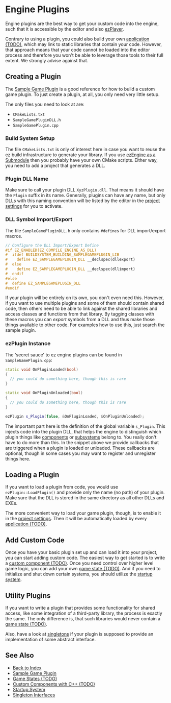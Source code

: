 # Engine Plugins

Engine plugins are the best way to get your custom code into the engine, such that it is accessible by the editor and also [ezPlayer](../../tools/player.md).

Contrary to using a plugin, you could also build your own [application (TODO)](../../runtime/application/application.md), which may link to static libraries that contain your code. However, that approach means that your code cannot be loaded into the editor process and therefore you won't be able to leverage those tools to their full extent. We strongly advise against that.

## Creating a Plugin

The [Sample Game Plugin](../../samples/sample-game-plugin.md) is a good reference for how to build a custom game plugin. To just create a plugin, at all, you only need very little setup.

The only files you need to look at are:

* `CMakeLists.txt`
* `SampleGamePluginDLL.h`
* `SampleGamePlugin.cpp`

### Build System Setup

The file `CMakeLists.txt` is only of interest here in case you want to reuse the ez build infrastructure to generate your library. If you use [ezEngine as a Submodule](../../build/submodule.md) then you probably have your own CMake scripts. Either way, you need to add a project that generates a DLL.

### Plugin DLL Name

Make sure to call your plugin DLL `XyzPlugin.dll`. That means it should have the `Plugin` suffix in its name. Generally, plugins can have any name, but only DLLs with this naming convention will be listed by the editor in the [project settings](../../projects/project-settings.md) for you to activate.

### DLL Symbol Import/Export

The file `SampleGamePluginDLL.h` only contains `#define`s for DLL import/export macros.

<!-- BEGIN-DOCS-CODE-SNIPPET: dll-export-defines -->
```cpp
// Configure the DLL Import/Export Define
#if EZ_ENABLED(EZ_COMPILE_ENGINE_AS_DLL)
#  ifdef BUILDSYSTEM_BUILDING_SAMPLEGAMEPLUGIN_LIB
#    define EZ_SAMPLEGAMEPLUGIN_DLL __declspec(dllexport)
#  else
#    define EZ_SAMPLEGAMEPLUGIN_DLL __declspec(dllimport)
#  endif
#else
#  define EZ_SAMPLEGAMEPLUGIN_DLL
#endif
```
<!-- END-DOCS-CODE-SNIPPET -->

If your plugin will be entirely on its own, you don't even need this. However, if you want to use multiple plugins and some of them should contain shared code, then others need to be able to link against the shared libraries and access classes and functions from that library. By tagging classes with these macros you can *export* symbols from a DLL and thus make those things available to other code. For examples how to use this, just search the sample plugin.

### ezPlugin Instance

The 'secret sauce' to ez engine plugins can be found in `SampleGamePlugin.cpp`:

<!-- BEGIN-DOCS-CODE-SNIPPET: plugin-setup -->
```cpp
static void OnPluginLoaded(bool)
{
  // you could do something here, though this is rare
}

static void OnPluginUnloaded(bool)
{
  // you could do something here, though this is rare
}

ezPlugin s_Plugin(false, &OnPluginLoaded, &OnPluginUnloaded);
```
<!-- END-DOCS-CODE-SNIPPET -->

The important part here is the definition of the global variable `s_Plugin`. This injects code into the plugin DLL, that helps the engine to distinguish which plugin things like [components](../../runtime/world/components.md) or [subsystems](../../runtime/configuration/startup.md) belong to. You really don't have to do more than this. In the snippet above we provide callbacks that are triggered when a plugin is loaded or unloaded. These callbacks are optional, though in some cases you may want to register and unregister things here.

## Loading a Plugin

If you want to load a plugin from code, you would use `ezPlugin::LoadPlugin()` and provide only the name (no path) of your plugin. Make sure that the DLL is stored in the same directory as all other DLLs and EXEs.

The more convenient way to load your game plugin, though, is to enable it in the [project settings](../../projects/project-settings.md). Then it will be automatically loaded by every [application (TODO)](../../runtime/application/application.md).

## Add Custom Code

Once you have your basic plugin set up and can load it into your project, you can start adding custom code. The easiest way to get started is to write a [custom component (TODO)](custom-cpp-component.md). Once you need control over higher level game logic, you can add your own [game state (TODO)](../../runtime/application/game-state.md). And if you need to initialize and shut down certain systems, you should utilize the [startup system](../../runtime/configuration/startup.md).

## Utility Plugins

If you want to write a plugin that provides some functionality for shared access, like some integration of a third-party library, the process is exactly the same. The only difference is, that such libraries would never contain a [game state (TODO)](../../runtime/application/game-state.md).

Also, have a look at [singletons](../../runtime/configuration/interfaces.md) if your plugin is supposed to provide an implementation of some abstract interface.

## See Also

* [Back to Index](../../index.md)
* [Sample Game Plugin](../../samples/sample-game-plugin.md)
* [Game States (TODO)](../../runtime/application/game-state.md)
* [Custom Components with C++ (TODO)](custom-cpp-component.md)
* [Startup System](../../runtime/configuration/startup.md)
* [Singleton Interfaces](../../runtime/configuration/interfaces.md)
